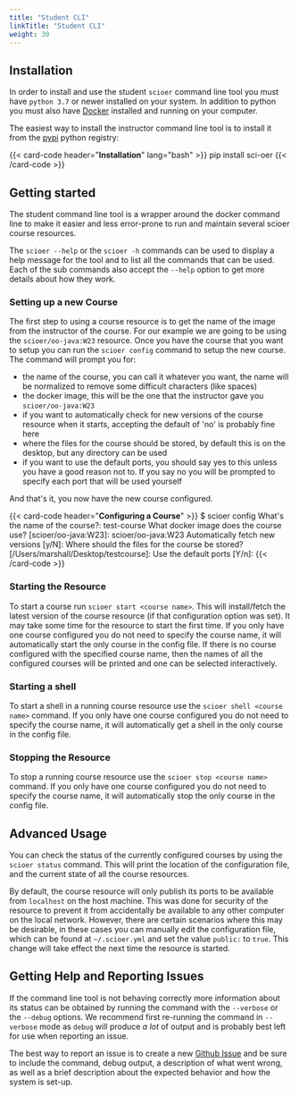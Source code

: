```yaml
---
title: "Student CLI"
linkTitle: "Student CLI"
weight: 30
---
```


## Installation

In order to install and use the student `scioer` command line tool you must have `python 3.7` or newer installed on your system.
In addition to python you must also have [Docker](https://docs.docker.com/get-docker/) installed and running on your computer.

The easiest way to install the instructor command line tool is to install it from the [pypi](https://pypi.org/project/sci-oer/) python registry:

{{< card-code header="**Installation**" lang="bash" >}}
pip install sci-oer
{{< /card-code >}}

## Getting started

The student command line tool is a wrapper around the docker command line to make it easier and less error-prone to run and maintain several scioer course resources.

The `scioer --help` or the `scioer -h` commands can be used to display a help message for the tool and to list all the commands that can be used.
Each of the sub commands also accept the `--help` option to get more details about how they work.

### Setting up a new Course

The first step to using a course resource is to get the name of the image from the instructor of the course.
For our example we are going to be using the `scioer/oo-java:W23` resource.
Once you have the course that you want to setup you can run the `scioer config` command to setup the new course.
The command will prompt you for:
- the name of the course, you can call it whatever you want, the name will be normalized to remove some difficult characters (like spaces)
- the docker image, this will be the one that the instructor gave you `scioer/oo-java:W23`
- if you want to automatically check for new versions of the course resource when it starts, accepting the default of 'no' is probably fine here
- where the files for the course should be stored, by default this is on the desktop, but any directory can be used
- if you want to use the default ports, you should say yes to this unless you have a good reason not to. If you say no you will be prompted to specify each port that will be used yourself

And that's it, you now have the new course configured.

{{< card-code header="**Configuring a Course**" >}}
$ scioer config
What's the name of the course?: test-course
What docker image does the course use? [scioer/oo-java:W23]: scioer/oo-java:W23
Automatically fetch new versions [y/N]:
Where should the files for the course be stored? [/Users/marshall/Desktop/testcourse]:
Use the default ports [Y/n]:
{{< /card-code >}}


### Starting the Resource

To start a course run `scioer start <course name>`.
This will install/fetch the latest version of the course resource (if that configuration option was set).
It may take some time for the resource to start the first time.
If you only have one course configured you do not need to specify the course name, it will automatically start the only course in the config file.
If there is no course configured with the specified course name, then the names of all the configured courses will be printed and one can be selected interactively.


### Starting a shell

To start a shell in a running course resource use the `scioer shell <course name>` command.
If you only have one course configured you do not need to specify the course name, it will automatically get a shell in the only course in the config file.

### Stopping the Resource

To stop a running course resource use the `scioer stop <course name>` command.
If you only have one course configured you do not need to specify the course name, it will automatically stop the only course in the config file.

## Advanced Usage

You can check the status of the currently configured courses by using the `scioer status` command.
This will print the location of the configuration file, and the current state of all the course resources.

By default, the course resource will only publish its ports to be available from `localhost` on the host machine.
This was done for security of the resource to prevent it from accidentally be available to any other computer on the local network.
However, there are certain scenarios where this may be desirable, in these cases you can manually edit the configuration file, which can be found at `~/.scioer.yml` and set the value `public:` to `true`.
This change will take effect the next time the resource is started.


## Getting Help and Reporting Issues

If the command line tool is not behaving correctly more information about its status can be obtained by running the command with the
`--verbose` or the `--debug` options.
We recommend first re-running the command in `--verbose` mode as `debug` will produce _a lot_ of output and is probably best left for use when reporting an issue.

The best way to report an issue is to create a new [Github Issue](https://github.com/sci-oer/student-cli/issues/new?assignees=&labels=type%3A+bug&template=bug_report.md&title=) and be sure to include the command, debug output, a description of what went wrong, as well as a brief description about the expected behavior and how the system is set-up.
